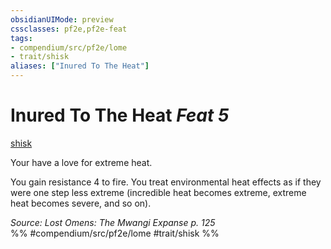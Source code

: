 ```yaml
---
obsidianUIMode: preview
cssclasses: pf2e,pf2e-feat
tags:
- compendium/src/pf2e/lome
- trait/shisk
aliases: ["Inured To The Heat"]
---
```

# Inured To The Heat  *Feat 5*  
[shisk](rules/traits/shisk-lome.md "Shisk Ancestry & Heritage Trait")  


Your have a love for extreme heat.

You gain resistance 4 to fire. You treat environmental heat effects as if they were one step less extreme (incredible heat becomes extreme, extreme heat becomes severe, and so on).

*Source: Lost Omens: The Mwangi Expanse p. 125*  
%% #compendium/src/pf2e/lome #trait/shisk %%